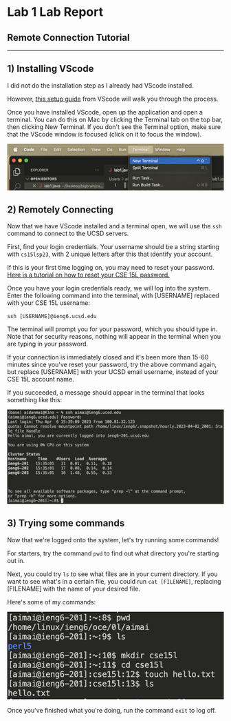# Lab 1 Lab Report

## Remote Connection Tutorial

---

## 1) Installing VScode

I did not do the installation step as I already had VScode installed.

However, [this setup guide](https://code.visualstudio.com/docs/setup/setup-overview) from VScode will walk you through the process.

Once you have installed VScode, open up the application and open a terminal. You can do this on Mac by clicking the Terminal tab on the top bar, then clicking New Terminal. If you don't see the Terminal option, make sure that the VScode window is focused (click on it to focus the window).

![Image](terminal.png)

## 2) Remotely Connecting

Now that we have VScode installed and a terminal open, we will use the `ssh` command to connect to the UCSD servers.

First, find your login credentials. Your username should be a string starting with `cs15lsp23`, with 2 unique letters after this that identify your account.

If this is your first time logging on, you may need to reset your password. [Here is a tutorial on how to reset your CSE 15L password.](https://drive.google.com/file/d/17IDZn8Qq7Q0RkYMxdiIR0o6HJ3B5YqSW/view?usp=share_link)

Once you have your login credentials ready, we will log into the system. Enter the following command into the terminal, with [USERNAME] replaced with your CSE 15L username:

```
ssh [USERNAME]@ieng6.ucsd.edu
```

The terminal will prompt you for your password, which you should type in. Note that for security reasons, nothing will appear in the terminal when you are typing in your password.

If your connection is immediately closed and it's been more than 15-60 minutes since you've reset your password, try the above command again, but replace [USERNAME] with your UCSD email username, instead of your CSE 15L account name.

If you succeeded, a message should appear in the terminal that looks something like this:

![Image](logged_on.png)

## 3) Trying some commands

Now that we're logged onto the system, let's try running some commands!

For starters, try the command `pwd` to find out what directory you're starting out in.

Next, you could try `ls` to see what files are in your current directory. If you want to see what's in a certain file, you could run `cat [FILENAME]`, replacing [FILENAME] with the name of your desired file.

Here's some of my commands:

![Image](commands.png)

Once you've finished what you're doing, run the command `exit` to log off.
